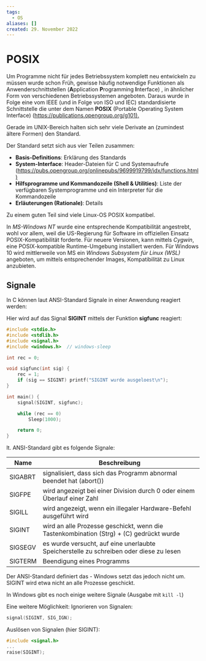 ```yaml
---
tags:
  - OS
aliases: []
created: 29. November 2022
---
```


# POSIX

Um Programme nicht für jedes Betriebssystem komplett neu entwickeln zu müssen wurde schon Früh, gewisse häufig notwendige Funktionen als Anwenderschnittstellen (**A**pplication **P**rogramming **I**nterface) , in ähnlicher Form von verschiedenen Betriebssystemen angeboten. Daraus wurde in Folge eine vom IEEE (und in Folge von ISO und IEC) standardisierte Schnittstelle die unter dem Namen **POSIX** (Portable Operating System Interface) (<https://publications.opengroup.org/g101).>

Gerade im UNIX-Bereich halten sich sehr viele Derivate an (zumindest ältere Formen) den Standard.

Der Standard setzt sich aus vier Teilen zusammen:

- **Basis-Definitions**: Erklärung des Standards
- **System-Interface**: Header-Dateien für C und Systemaufrufe (<https://pubs.opengroup.org/onlinepubs/9699919799/idx/functions.html)>
- **Hilfsprogramme und Kommandozeile (Shell & Utilities)**: Liste der verfügbaren Systemprogramme und ein Interpreter für die Kommandozeile
- **Erläuterungen (Rationale)**: Details

Zu einem guten Teil sind viele Linux-OS POSIX kompatibel. 

In *MS-Windows NT* wurde eine entsprechende Kompatibilität angestrebt, wohl vor allem, weil die US-Regierung für Software im offiziellen Einsatz POSIX-Kompatibilität forderte. Für neuere Versionen, kann mittels *Cygwin*, eine POSIX-kompatible Runtime-Umgebung installiert werden. Für Windows 10 wird mittlerweile von MS ein *Windows Subsystem für Linux (WSL)* angeboten, um mittels entsprechender Images, Kompatibilität zu Linux anzubieten.

## Signale

In C können laut ANSI-Standard Signale in einer Anwendung reagiert werden:

Hier wird auf das Signal **SIGINT** mittels der Funktion **sigfunc** reagiert:

```c
#include <stdio.h>
#include <stdlib.h>
#include <signal.h>
#include <windows.h>  // windows-sleep

int rec = 0;

void sigfunc(int sig) {
    rec = 1;
    if (sig == SIGINT) printf("SIGINT wurde ausgeloest\n");
}

int main() {
    signal(SIGINT, sigfunc);

    while (rec == 0)
        Sleep(1000);

    return 0;
}

```

lt. ANSI-Standard gibt es folgende Signale:

| Name    | Beschreibung                                                 |
| ------- | ------------------------------------------------------------ |
| SIGABRT | signalisiert, dass sich das Programm abnormal beendet hat (abort()) |
| SIGFPE  | wird angezeigt bei einer Division durch 0 oder einem Überlauf einer Zahl |
| SIGILL  | wird angezeigt, wenn ein illegaler Hardware-Befehl ausgeführt wird |
| SIGINT  | wird an alle Prozesse geschickt, wenn die Tastenkombination (Strg) + (C) gedrückt wurde |
| SIGSEGV | es wurde versucht, auf eine unerlaubte Speicherstelle zu schreiben oder diese zu lesen |
| SIGTERM | Beendigung eines Programms                                   |

Der ANSI-Standard definiert das - Windows setzt das jedoch nicht um. SIGINT wird etwa nicht an alle Prozesse geschickt.

In Windows gibt es noch einige weitere Signale (Ausgabe mit `kill -l`)

Eine weitere Möglichkeit: Ignorieren von Signalen:

```c
signal(SIGINT, SIG_IGN);
```

Auslösen von Signalen (hier SIGINT):

```c
#include <signal.h>
...
raise(SIGINT);
```